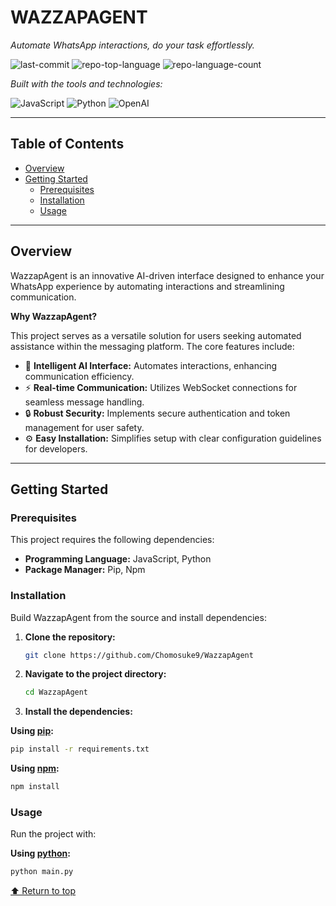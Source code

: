 # WAZZAPAGENT

*Automate WhatsApp interactions, do your task effortlessly.*

![last-commit](https://img.shields.io/github/last-commit/Chomosuke9/WazzapAgent?style=flat&logo=git&logoColor=white&color=0080ff)
![repo-top-language](https://img.shields.io/github/languages/top/Chomosuke9/WazzapAgent?style=flat&color=0080ff)
![repo-language-count](https://img.shields.io/github/languages/count/Chomosuke9/WazzapAgent?style=flat&color=0080ff)

*Built with the tools and technologies:*

![JavaScript](https://img.shields.io/badge/JavaScript-F7DF1E.svg?style=flat&logo=JavaScript&logoColor=black)
![Python](https://img.shields.io/badge/Python-3776AB.svg?style=flat&logo=Python&logoColor=white)
![OpenAI](https://img.shields.io/badge/OpenAI-412991.svg?style=flat&logo=OpenAI&logoColor=white)

---

## Table of Contents

- [Overview](#overview)
- [Getting Started](#getting-started)
  - [Prerequisites](#prerequisites)
  - [Installation](#installation)
  - [Usage](#usage)

---

## Overview

WazzapAgent is an innovative AI-driven interface designed to enhance your WhatsApp experience by automating interactions and streamlining communication.

**Why WazzapAgent?**

This project serves as a versatile solution for users seeking automated assistance within the messaging platform. The core features include:

- 🤖 **Intelligent AI Interface:** Automates interactions, enhancing communication efficiency.
- ⚡ **Real-time Communication:** Utilizes WebSocket connections for seamless message handling.
- 🔒 **Robust Security:** Implements secure authentication and token management for user safety.
- ⚙️ **Easy Installation:** Simplifies setup with clear configuration guidelines for developers.

---

## Getting Started

### Prerequisites

This project requires the following dependencies:

- **Programming Language:** JavaScript, Python
- **Package Manager:** Pip, Npm

### Installation

Build WazzapAgent from the source and install dependencies:

1. **Clone the repository:**
   ```sh
   git clone https://github.com/Chomosuke9/WazzapAgent
   ```

2. **Navigate to the project directory:**
   ```sh
   cd WazzapAgent
   ```

3. **Install the dependencies:**

**Using [pip](https://pypi.org/project/pip/):**
```sh
pip install -r requirements.txt
```

**Using [npm](https://www.npmjs.com/):**
```sh
npm install
```

### Usage

Run the project with:

**Using [python](https://pypi.org/project/pip/):**
```sh
python main.py
```



[⬆ Return to top](#wazzapagent)
